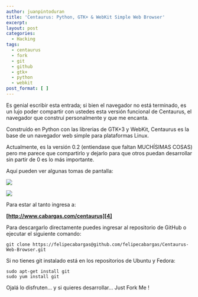 ```yaml
---
author: juanpintoduran
title: 'Centaurus: Python, GTK+ & WebKit Simple Web Browser'
excerpt:
layout: post
categories:
  - Hacking
tags:
  - centaurus
  - fork
  - git
  - github
  - gtk+
  - python
  - webkit
post_format: [ ]
---
```

Es genial escribir esta entrada; si bien el navegador no está terminado, es un lujo poder compartir con ustedes esta versión funcional de Centaurus, el navegador que construí personalmente y que me encanta.

Construído en Python con las librerias de GTK+3 y WebKit, Centaurus es la base de un navegador web simple para plataformas Linux.

Actualmente, es la versión 0.2 (entiendase que faltan MUCHÍSIMAS COSAS) pero me parece que compartirlo y dejarlo para que otros puedan desarrollar sin partir de 0 es lo más importante.

Aquí pueden ver algunas tomas de pantalla:

[![][2]][2]

[![][3]][3]

Para estar al tanto ingresa a:

**[http://www.cabargas.com/centaurus][4]**

Para descargarlo directamente puedes ingresar al repositorio de GitHub o ejecutar el siguiente comando:

`git clone https://felipecabargas@github.com/felipecabargas/Centaurus-Web-Browser.git`

Si no tienes git instalado está en los repositorios de Ubuntu y Fedora:

`sudo apt-get install git`  
`sudo yum install git`

Ojalá lo disfruten… y si quieres desarrollar… Just Fork Me !


 [2]: http://cabargas.com/images/centaurus.png
 [3]: http://cabargas.com/images/google.png
 [4]: http://www.cabargas.com/centaurus
 